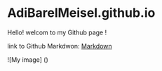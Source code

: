 # AdiBarelMeisel.github.io

Hello! welcom to my Github page !


link to Github Markdwon:
[Markdown](https://github.github.com/gfm/)

![My image] ()
